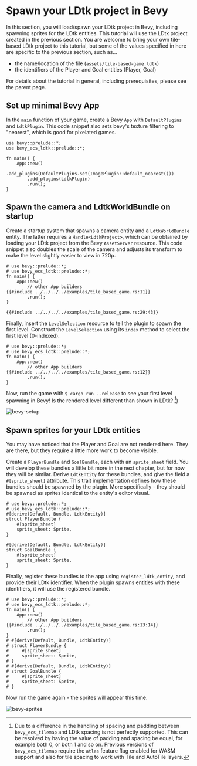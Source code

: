# Spawn your LDtk project in Bevy
In this section, you will load/spawn your LDtk project in Bevy, including spawning sprites for the LDtk entities.
This tutorial will use the LDtk project created in the previous section.
You are welcome to bring your own tile-based LDtk project to this tutorial, but some of the values specified in here are specific to the previous section, such as...
- the name/location of the file (`assets/tile-based-game.ldtk`)
- the identifiers of the Player and Goal entities (Player, Goal)

For details about the tutorial in general, including prerequisites, please see the parent page.

## Set up minimal Bevy App
In the `main` function of your game, create a Bevy `App` with `DefaultPlugins` and `LdtkPlugin`.
This code snippet also sets bevy's texture filtering to "nearest", which is good for pixelated games.
```rust,no_run
use bevy::prelude::*;
use bevy_ecs_ldtk::prelude::*;

fn main() {
    App::new()
        .add_plugins(DefaultPlugins.set(ImagePlugin::default_nearest()))
        .add_plugins(LdtkPlugin)
        .run();
}
```

## Spawn the camera and LdtkWorldBundle on startup
Create a startup system that spawns a camera entity and a `LdtkWorldBundle` entity.
The latter requires a `Handle<LdtkProject>`, which can be obtained by loading your LDtk project from the Bevy `AssetServer` resource.
This code snippet also doubles the scale of the camera and adjusts its transform to make the level slightly easier to view in 720p.
```rust,no_run
# use bevy::prelude::*;
# use bevy_ecs_ldtk::prelude::*;
fn main() {
    App::new()
        // other App builders
{{#include ../../../../examples/tile_based_game.rs:11}}
        .run();
}

{{#include ../../../../examples/tile_based_game.rs:29:43}}
```

Finally, insert the `LevelSelection` resource to tell the plugin to spawn the first level.
Construct the `LevelSelection` using its `index` method to select the first level (0-indexed).
```rust,no_run
# use bevy::prelude::*;
# use bevy_ecs_ldtk::prelude::*;
fn main() {
    App::new()
        // other App builders
{{#include ../../../../examples/tile_based_game.rs:12}}
        .run();
}
```

Now, run the game with `$ cargo run --release` to see your first level spawning in Bevy! Is the rendered level different than shown in LDtk? [^1])

[^1]: Due to a difference in the handling of spacing and padding between `bevy_ecs_tilemap` and LDtk spacing is not perfectly supported. This can be resolved by having the value of padding and spacing be equal, for example both 0, or both 1 and so on. Previous versions of `bevy_ecs_tilemap` require the `atlas` feature flag enabled for WASM support and also for tile spacing to work with Tile and AutoTile layers.

![bevy-setup](images/bevy-setup.png)

## Spawn sprites for your LDtk entities
You may have noticed that the Player and Goal are not rendered here.
They are there, but they require a little more work to become visible.

Create a `PlayerBundle` and `GoalBundle`, each with an `sprite_sheet` field.
You will develop these bundles a little bit more in the next chapter, but for now they will be similar.
Derive `LdtkEntity` for these bundles, and give the field a `#[sprite_sheet]` attribute.
This trait implementation defines how these bundles should be spawned by the plugin.
More specifically - they should be spawned as sprites identical to the entity's editor visual.
```rust,no_run
# use bevy::prelude::*;
# use bevy_ecs_ldtk::prelude::*;
#[derive(Default, Bundle, LdtkEntity)]
struct PlayerBundle {
    #[sprite_sheet]
    sprite_sheet: Sprite,
}

#[derive(Default, Bundle, LdtkEntity)]
struct GoalBundle {
    #[sprite_sheet]
    sprite_sheet: Sprite,
}
```

Finally, register these bundles to the app using `register_ldtk_entity`, and provide their LDtk identifier.
When the plugin spawns entities with these identifiers, it will use the registered bundle.
```rust,no_run
# use bevy::prelude::*;
# use bevy_ecs_ldtk::prelude::*;
fn main() {
    App::new()
        // other App builders
{{#include ../../../../examples/tile_based_game.rs:13:14}}
        .run();
}
# #[derive(Default, Bundle, LdtkEntity)]
# struct PlayerBundle {
#     #[sprite_sheet]
#     sprite_sheet: Sprite,
# }
# #[derive(Default, Bundle, LdtkEntity)]
# struct GoalBundle {
#     #[sprite_sheet]
#     sprite_sheet: Sprite,
# }
```

Now run the game again - the sprites will appear this time.

![bevy-sprites](images/bevy-sprites.png)
